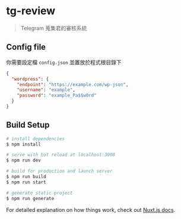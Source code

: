 # tg-review

> Telegram 蒐集君的審核系統
## Config file
你需要設定檔 `config.json` 並置放於程式根目錄下
```json
{
  "wordpress": {
    "endpoint": "https://example.com/wp-json",
    "username": "example",
    "password": "example_Pa$$w0rd"
  }
}
```
## Build Setup

```bash
# install dependencies
$ npm install

# serve with hot reload at localhost:3000
$ npm run dev

# build for production and launch server
$ npm run build
$ npm run start

# generate static project
$ npm run generate
```

For detailed explanation on how things work, check out [Nuxt.js docs](https://nuxtjs.org).
